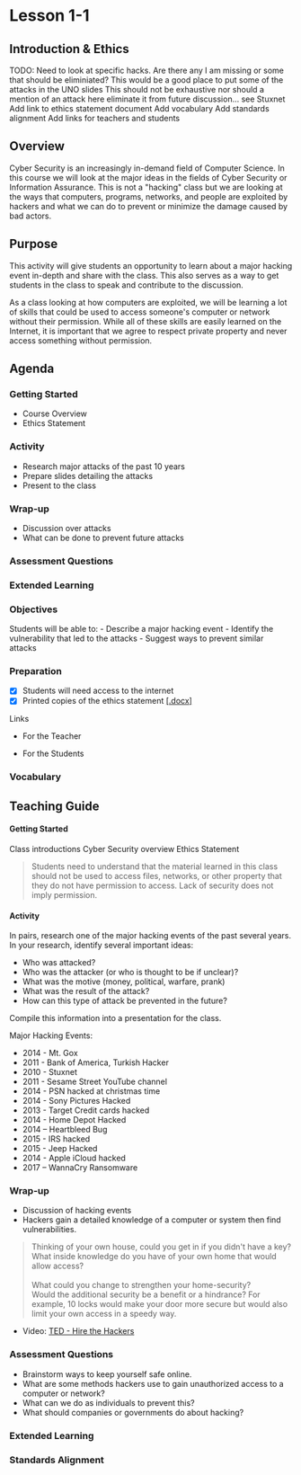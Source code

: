 # Lesson 1-1
## Introduction & Ethics

TODO:
Need to look at specific hacks. 
	Are there any I am missing or some that should be eliminiated?
	This would be a good place to put some of the attacks in the UNO slides
	This should not be exhaustive nor should a mention of an attack here eliminate it from future discussion... see Stuxnet
Add link to ethics statement document
Add vocabulary
Add standards alignment
Add links for teachers and students

## Overview
Cyber Security is an increasingly in-demand field of Computer Science. In this course we will look at the major ideas in the fields of Cyber Security or Information Assurance. This is not a "hacking" class but we are looking at the ways that computers, programs, networks, and people are exploited by hackers and what we can do to prevent or minimize the damage caused by bad actors.
	
	
## Purpose
This activity will give students an opportunity to learn about a major hacking event in-depth and share with the class. This also serves as a way to get students in the class to speak and contribute to the discussion.  
	
As a class looking at how computers are exploited, we will be learning a lot of skills that could be used to access someone's computer or network without their permission.  While all of these skills are easily learned on the Internet, it is important that we agree to respect private property and never access something without permission.
	
	
## Agenda
	
### Getting Started
- Course Overview
- Ethics Statement

### Activity
- Research major attacks of the past 10 years
- Prepare slides detailing the attacks
- Present to the class

### Wrap-up
- Discussion over attacks
- What can be done to prevent future attacks

### Assessment Questions
### Extended Learning
	
### Objectives
Students will be able to:
	- Describe a major hacking event
	- Identify the vulnerability that led to the attacks
	- Suggest ways to prevent similar attacks
	
### Preparation
- [x] Students will need access to the internet
- [x] Printed copies of the ethics statement [\[.docx\]](docs/ETHICS_STATEMENT.docx)
	
Links
- For the Teacher
	
- For the Students
	
	
### Vocabulary

## Teaching Guide
#### Getting Started
Class introductions
Cyber Security overview
Ethics Statement
> Students need to understand that the material learned in this class 
> should not be used to access files, networks, or other property that they 
> do not have permission to access.  Lack of security does not imply permission.

#### Activity
In pairs, research one of the major hacking events of the past several years.
In your research, identify several important ideas:
- Who was attacked?
- Who was the attacker (or who is thought to be if unclear)?
- What was the motive (money, political, warfare, prank)
- What was the result of the attack?
- How can this type of attack be prevented in the future?

Compile this information into a presentation for the class.
	
	
Major Hacking Events:
- 2014 - Mt. Gox
- 2011 - Bank of America, Turkish Hacker
- 2010 - Stuxnet
- 2011 - Sesame Street YouTube channel
- 2014 - PSN hacked at christmas time
- 2014 - Sony Pictures Hacked
- 2013 - Target Credit cards hacked
- 2014 - Home Depot Hacked
- 2014 – Heartbleed Bug
- 2015 - IRS hacked
- 2015 - Jeep Hacked
- 2014 - Apple iCloud hacked
- 2017 – WannaCry Ransomware

### Wrap-up
- Discussion of hacking events
- Hackers gain a detailed knowledge of a computer or system then find  vulnerabilities.  
> Thinking of your own house, could you get in if you didn't have a key?<br>
> What inside knowledge do you have of your own home that would allow access?<br>  
> What could you change to strengthen your home-security?<br>
> Would the additional security be a benefit or a hindrance?  For example, 10 locks would make your door more secure but would also limit your own access in a speedy way.

- Video: [TED - Hire the Hackers](https://www.ted.com/talks/misha_glenny_hire_the_hackers)
	
### Assessment Questions
- Brainstorm ways to keep yourself safe online.
- What are some methods hackers use to gain unauthorized access to a computer or network?
- What can we do as individuals to prevent this?
- What should companies or governments do about hacking?

### Extended Learning

### Standards Alignment

